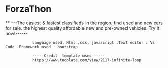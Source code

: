 # ForzaThon
<title>-----ForzaThon-----</title>
**
<description>---The easiest & fastest classifieds in the region،
                find used and new cars for sale. 
                the highest quality affordable new and pre-owned vehicles.
                Try it now!------</description>
                
                Language used: Html ,css, javascript .Text editor : Vs Code .Framework used : bootstrap 
                
                -----Credit  template used------ 
                https://www.tooplate.com/view/2117-infinite-loop
                
